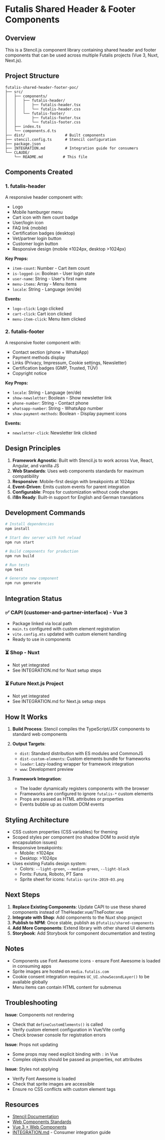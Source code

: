 # Futalis Shared Header & Footer Components

## Overview

This is a Stencil.js component library containing shared header and footer components that can be used across multiple Futalis projects (Vue 3, Nuxt, Next.js).

## Project Structure

```
futalis-shared-header-footer-poc/
├── src/
│   ├── components/
│   │   ├── futalis-header/
│   │   │   ├── futalis-header.tsx
│   │   │   └── futalis-header.css
│   │   └── futalis-footer/
│   │       ├── futalis-footer.tsx
│   │       └── futalis-footer.css
│   ├── index.ts
│   └── components.d.ts
├── dist/                  # Built components
├── stencil.config.ts      # Stencil configuration
├── package.json
├── INTEGRATION.md         # Integration guide for consumers
└── CLAUDE/
    └── README.md         # This file
```

## Components Created

### 1. futalis-header

A responsive header component with:
- Logo
- Mobile hamburger menu
- Cart icon with item count badge
- User/login icon
- FAQ link (mobile)
- Certification badges (desktop)
- Vet/partner login button
- Customer login button
- Responsive design (mobile ≤1024px, desktop >1024px)

**Key Props:**
- `item-count`: Number - Cart item count
- `is-logged-in`: Boolean - User login state
- `user-name`: String - User's first name
- `menu-items`: Array - Menu items
- `locale`: String - Language (en/de)

**Events:**
- `logo-click`: Logo clicked
- `cart-click`: Cart icon clicked
- `menu-item-click`: Menu item clicked

### 2. futalis-footer

A responsive footer component with:
- Contact section (phone + WhatsApp)
- Payment methods display
- Links (Privacy, Impressum, Cookie settings, Newsletter)
- Certification badges (GMP, Trusted, TÜV)
- Copyright notice

**Key Props:**
- `locale`: String - Language (en/de)
- `show-newsletter`: Boolean - Show newsletter link
- `phone-number`: String - Contact phone
- `whatsapp-number`: String - WhatsApp number
- `show-payment-methods`: Boolean - Display payment icons

**Events:**
- `newsletter-click`: Newsletter link clicked

## Design Principles

1. **Framework Agnostic**: Built with Stencil.js to work across Vue, React, Angular, and vanilla JS
2. **Web Standards**: Uses web components standards for maximum compatibility
3. **Responsive**: Mobile-first design with breakpoints at 1024px
4. **Event-Driven**: Emits custom events for parent integration
5. **Configurable**: Props for customization without code changes
6. **i18n Ready**: Built-in support for English and German translations

## Development Commands

```bash
# Install dependencies
npm install

# Start dev server with hot reload
npm run start

# Build components for production
npm run build

# Run tests
npm test

# Generate new component
npm run generate
```

## Integration Status

### ✅ CAPI (customer-and-partner-interface) - Vue 3
- Package linked via local path
- `main.ts` configured with custom element registration
- `vite.config.mts` updated with custom element handling
- Ready to use in components

### ⏳ Shop - Nuxt
- Not yet integrated
- See INTEGRATION.md for Nuxt setup steps

### ⏳ Future Next.js Project
- Not yet integrated
- See INTEGRATION.md for Next.js setup steps

## How It Works

1. **Build Process**: Stencil compiles the TypeScript/JSX components to standard web components
2. **Output Targets**:
   - `dist`: Standard distribution with ES modules and CommonJS
   - `dist-custom-elements`: Custom elements bundle for frameworks
   - `loader`: Lazy-loading wrapper for framework integration
   - `www`: Development preview

3. **Framework Integration**:
   - The loader dynamically registers components with the browser
   - Frameworks are configured to ignore `futalis-*` custom elements
   - Props are passed as HTML attributes or properties
   - Events bubble up as custom DOM events

## Styling Architecture

- CSS custom properties (CSS variables) for theming
- Scoped styles per component (no shadow DOM to avoid style encapsulation issues)
- Responsive breakpoints:
  - Mobile: ≤1024px
  - Desktop: >1024px
- Uses existing Futalis design system:
  - Colors: `--light-green`, `--medium-green`, `--light-black`
  - Fonts: Futura, Roboto, PT Sans
  - Sprite sheet for icons: `futalis-sprite-2019-03.png`

## Next Steps

1. **Replace Existing Components**: Update CAPI to use these shared components instead of TheHeader.vue/TheFooter.vue
2. **Integrate with Shop**: Add components to the Nuxt shop project
3. **Publish to NPM**: Once stable, publish as `@futalis/shared-components`
4. **Add More Components**: Extend library with other shared UI elements
5. **Storybook**: Add Storybook for component documentation and testing

## Notes

- Components use Font Awesome icons - ensure Font Awesome is loaded in consuming apps
- Sprite images are hosted on `media.futalis.com`
- Cookie consent integration requires `UC_UI.showSecondLayer()` to be available globally
- Menu items can contain HTML content for submenus

## Troubleshooting

**Issue**: Components not rendering
- Check that `defineCustomElements()` is called
- Verify custom element configuration in Vue/Vite config
- Check browser console for registration errors

**Issue**: Props not updating
- Some props may need explicit binding with `:` in Vue
- Complex objects should be passed as properties, not attributes

**Issue**: Styles not applying
- Verify Font Awesome is loaded
- Check that sprite images are accessible
- Ensure no CSS conflicts with custom element tags

## Resources

- [Stencil Documentation](https://stenciljs.com/docs/introduction)
- [Web Components Standards](https://developer.mozilla.org/en-US/docs/Web/Web_Components)
- [Vue 3 + Web Components](https://vuejs.org/guide/extras/web-components.html)
- [INTEGRATION.md](../INTEGRATION.md) - Consumer integration guide
